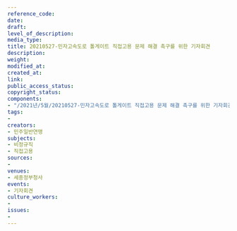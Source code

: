 ```yaml
---
reference_code: 
date: 
draft: 
level_of_description: 
media_type: 
title: 20210527-민자고속도로 톨게이트 직접고용 문제 해결 촉구를 위한 기자회견
description: 
weight: 
modified_at: 
created_at: 
link: 
public_access_status: 
copyright_status: 
components:
- "/2021년/5월/20210527-민자고속도로 톨게이트 직접고용 문제 해결 촉구를 위한 기자회견/_5D40168.jpg"
tags:
- 
creators:
- 민주일반연맹
subjects:
- 비정규직
- 직접고용
sources:
- 
venues:
- 세종정부청사
events:
- 기자회견
culture_workers:
- 
issues:
- 
---
```

